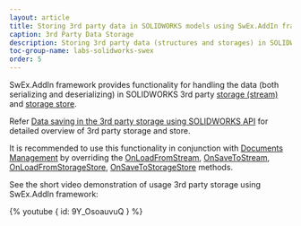 ```yaml
---
layout: article
title: Storing 3rd party data in SOLIDWORKS models using SwEx.AddIn framework
caption: 3rd Party Data Storage
description: Storing 3rd party data (structures and storages) in SOLIDWORKS model stream using SwEx.AddIn framework
toc-group-name: labs-solidworks-swex
order: 5
---
```

SwEx.AddIn framework provides functionality for handling the data (both serializing and deserializing) in SOLIDWORKS 3rd party [storage (stream)](stream) and [storage store](storage).

Refer [Data saving in the 3rd party storage using SOLIDWORKS API](/solidworks-api/data-storage/third-party/) for detailed overview of 3rd party storage and store.

It is recommended to use this functionality in conjunction with [Documents Management](/labs/solidworks/swex/add-in/documents-management/) by overriding the [OnLoadFromStream](https://docs.codestack.net/swex/add-in/html/M_CodeStack_SwEx_AddIn_Core_DocumentHandler_OnLoadFromStream.htm), [OnSaveToStream](https://docs.codestack.net/swex/add-in/html/M_CodeStack_SwEx_AddIn_Core_DocumentHandler_OnSaveToStream.htm), [OnLoadFromStorageStore](https://docs.codestack.net/swex/add-in/html/M_CodeStack_SwEx_AddIn_Core_DocumentHandler_OnLoadFromStorageStore.htm), [OnSaveToStorageStore](https://docs.codestack.net/swex/add-in/html/M_CodeStack_SwEx_AddIn_Core_DocumentHandler_OnSaveToStorageStore.htm) methods.

See the short video demonstration of usage 3rd party storage using SwEx.AddIn framework:

{% youtube { id: 9Y_OsoauvuQ } %}